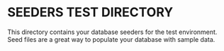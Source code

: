 # SEEDERS TEST DIRECTORY

This directory contains your database seeders for the test environment. Seed files are a great way to populate your database with sample data.
